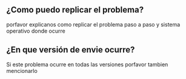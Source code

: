## ¿Como puedo replicar el problema?
porfavor explicanos como replicar el problema paso a paso y sistema operativo donde ocurre 
## ¿En que versión de envie ocurre?
Si este problema ocurre en todas las versiones porfavor tambien mencionarlo
